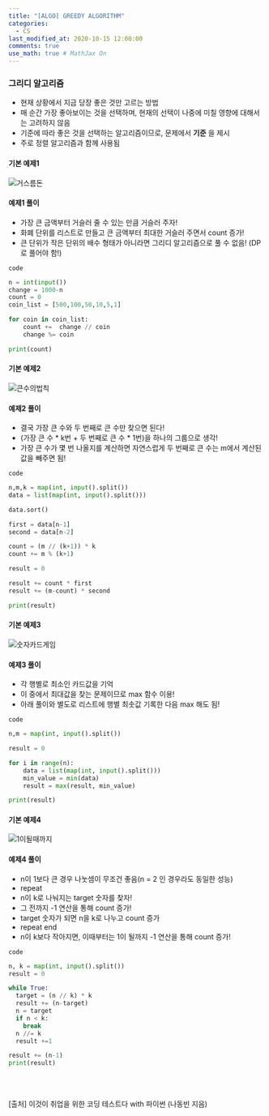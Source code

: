 ```yaml
---
title: "[ALGO] GREEDY ALGORITHM"
categories: 
  - CS
last_modified_at: 2020-10-15 12:00:00
comments: true
use_math: true # MathJax On
---
```


### 그리디 알고리즘

- 현재 상황에서 지금 당장 좋은 것만 고르는 방법
- 매 순간 가장 좋아보이는 것을 선택하며, 현재의 선택이 나중에 미칠 영향에 대해서는 고려하지 않음
- 기준에 따라 좋은 것을 선택하는 알고리즘이므로, 문제에서 **기준** 을 제시
- 주로 정렬 알고리즘과 함께 사용됨

#### 기본 예제1

![거스름돈](https://user-images.githubusercontent.com/62474292/100326241-0dd98780-300d-11eb-8d12-e12436d8cf28.JPG)

#### 예제1 풀이
- 가장 큰 금액부터 거슬러 줄 수 있는 만큼 거슬러 주자!
- 화폐 단위를 리스트로 만들고 큰 금액부터 최대한 거슬러 주면서 count 증가!
- 큰 단위가 작은 단위의 배수 형태가 아니라면 그리디 알고리즘으로 풀 수 없음! (DP로 풀어야 함!)

`code`

```py
n = int(input())
change = 1000-n
count = 0
coin_list = [500,100,50,10,5,1]

for coin in coin_list:
	count +=  change // coin
	change %= coin

print(count)
```
#### 기본 예제2 

![큰수의법칙](https://user-images.githubusercontent.com/62474292/100333796-59dcfa00-3016-11eb-87b2-4b3fb4ffb72e.JPG)

#### 예제2 풀이
- 결국 가장 큰 수와 두 번째로 큰 수만 찾으면 된다!
- (가장 큰 수 * k번 + 두 번째로 큰 수 * 1번)을 하나의 그룹으로 생각!
- 가장 큰 수가 몇 번 나올지를 계산하면 자연스럽게 두 번째로 큰 수는 m에서 계산된 값을 빼주면 됨!

`code`

```py
n,m,k = map(int, input().split())
data = list(map(int, input().split()))

data.sort()

first = data[n-1]
second = data[n-2]

count = (m // (k+1)) * k
count += m % (k+1)

result = 0

result += count * first
result += (m-count) * second

print(result)
```
#### 기본 예제3

![숫자카드게임](https://user-images.githubusercontent.com/62474292/100333809-5d708100-3016-11eb-817d-587170b31a4c.JPG)

#### 예제3 풀이
- 각 행별로 최소인 카드값을 기억
- 이 중에서 최대값을 찾는 문제이므로 max 함수 이용!
- 아래 풀이와 별도로 리스트에 행별 최솟값 기록한 다음 max 해도 됨!

`code`
```py
n,m = map(int, input().split())

result = 0

for i in range(n):
	data = list(map(int, input().split()))
	min_value = min(data)
	result = max(result, min_value)

print(result)
```

#### 기본 예제4

![1이될때까지](https://user-images.githubusercontent.com/62474292/100335439-58143600-3018-11eb-980a-59c76c98954a.JPG)

#### 예제4 풀이
- n이 1보다 큰 경우 나눗셈이 무조건 좋음(n = 2 인 경우라도 동일한 성능)
- repeat
- n이 k로 나눠지는 target 숫자를 찾자!
- 그 전까지 -1 연산을 통해 count 증가!
- target 숫자가 되면 n을 k로 나누고 count 증가
- repeat end
- n이 k보다 작아지면, 이때부터는 1이 될까지 -1 연산을 통해 count 증가!

`code`

```py
n, k = map(int, input().split())
result = 0

while True:
  target = (n // k) * k
  result += (n-target)
  n = target
  if n < k:
    break
  n //= k
  result +=1

result += (n-1)
print(result)
```
<br><br>

[출처] 이것이 취업을 위한 코딩 테스트다 with 파이썬 (나동빈 지음)
